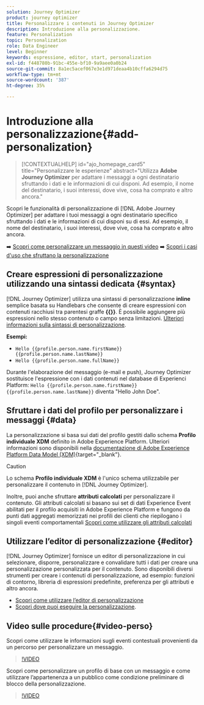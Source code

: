 ```yaml
---
solution: Journey Optimizer
product: journey optimizer
title: Personalizzare i contenuti in Journey Optimizer
description: Introduzione alla personalizzazione.
feature: Personalization
topic: Personalization
role: Data Engineer
level: Beginner
keywords: espressione, editor, start, personalization
exl-id: f448780b-91bc-455e-bf10-9a9aee0a0b24
source-git-commit: 8a1ec5acef067e3e1d971deaa4b10cffa6294d75
workflow-type: tm+mt
source-wordcount: '387'
ht-degree: 35%

---
```


# Introduzione alla personalizzazione{#add-personalization}

>[!CONTEXTUALHELP]
>id="ajo_homepage_card5"
>title="Personalizzare le esperienze"
>abstract="Utilizza **Adobe Journey Optimizer** per adattare i messaggi a ogni destinatario sfruttando i dati e le informazioni di cui disponi. Ad esempio, il nome del destinatario, i suoi interessi, dove vive, cosa ha comprato e altro ancora."

Scopri le funzionalità di personalizzazione di [!DNL Adobe Journey Optimizer] per adattare i tuoi messaggi a ogni destinatario specifico sfruttando i dati e le informazioni di cui disponi su di essi. Ad esempio, il nome del destinatario, i suoi interessi, dove vive, cosa ha comprato e altro ancora.

➡️ [Scopri come personalizzare un messaggio in questi video](#video-perso)
➡️ [Scopri i casi d&#39;uso che sfruttano la personalizzazione](personalization-use-case.md)

## Creare espressioni di personalizzazione utilizzando una sintassi dedicata {#syntax}

[!DNL Journey Optimizer] utilizza una sintassi di personalizzazione **inline** semplice basata su Handlebars che consente di creare espressioni con contenuti racchiusi tra parentesi graffe **{{}}**. È possibile aggiungere più espressioni nello stesso contenuto o campo senza limitazioni. [Ulteriori informazioni sulla sintassi di personalizzazione](personalization-syntax.md).

**Esempi:**

* `Hello {{profile.person.name.firstName}} {{profile.person.name.lastName}}`
* `Hello {{profile.person.name.fullName}}`

Durante l&#39;elaborazione del messaggio (e-mail e push), Journey Optimizer sostituisce l&#39;espressione con i dati contenuti nel database di Experienci Platform: `Hello {{profile.person.name.firstName}} {{profile.person.name.lastName}}` diventa &quot;Hello John Doe&quot;.

## Sfruttare i dati del profilo per personalizzare i messaggi {#data}

La personalizzazione si basa sui dati del profilo gestiti dallo schema **Profilo individuale XDM** definito in Adobe Experience Platform. Ulteriori informazioni sono disponibili nella [documentazione di Adobe Experience Platform Data Model (XDM)](https://experienceleague.adobe.com/docs/experience-platform/xdm/home.html?lang=it){target="_blank"}.

>[!CAUTION]
>Lo schema **Profilo individuale XDM** è l&#39;unico schema utilizzabile per personalizzare il contenuto in [!DNL Journey Optimizer].

Inoltre, puoi anche sfruttare **attributi calcolati** per personalizzare il contenuto. Gli attributi calcolati si basano sui set di dati Experience Event abilitati per il profilo acquisiti in Adobe Experience Platform e fungono da punti dati aggregati memorizzati nei profili dei clienti che riepilogano i singoli eventi comportamentali [Scopri come utilizzare gli attributi calcolati](../audience/computed-attributes.md)

## Utilizzare l’editor di personalizzazione {#editor}

[!DNL Journey Optimizer] fornisce un editor di personalizzazione in cui selezionare, disporre, personalizzare e convalidare tutti i dati per creare una personalizzazione personalizzata per il contenuto. Sono disponibili diversi strumenti per creare i contenuti di personalizzazione, ad esempio: funzioni di contorno, libreria di espressioni predefinite, preferenza per gli attributi e altro ancora.

* [Scopri come utilizzare l’editor di personalizzazione](personalization-build-expressions.md)
* [Scopri dove puoi eseguire la personalizzazione](personalization-contexts.md).

## Video sulle procedure{#video-perso}

Scopri come utilizzare le informazioni sugli eventi contestuali provenienti da un percorso per personalizzare un messaggio.

>[!VIDEO](https://video.tv.adobe.com/v/334165?quality=12)

Scopri come personalizzare un profilo di base con un messaggio e come utilizzare l’appartenenza a un pubblico come condizione preliminare di blocco della personalizzazione.

>[!VIDEO](https://video.tv.adobe.com/v/334078?quality=12)

